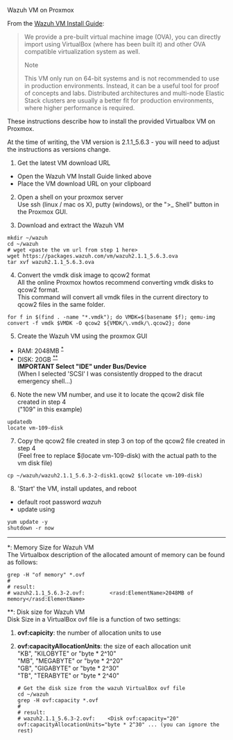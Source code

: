 Wazuh VM on Proxmox

From the [Wazuh VM Install Guide](https://github.com/wazuh/wazuh-documentation/blob/master/source/installation-guide/virtual-machine.rst):

> We provide a pre-built virtual machine image (OVA), you can directly import using VirtualBox (where has been built it) and other OVA compatible virtualization system as well.  
> 
> Note  
> 
> This VM only run on 64-bit systems and is not recommended to use in production environments. Instead, it can be a useful tool for proof of concepts and labs. Distributed architectures and multi-node Elastic Stack clusters are usually a better fit for production environments, where higher performance is required.

These instructions describe how to install the provided Virtualbox VM on Proxmox.

At the time of writing, the VM version is 2.1.1_5.6.3 - you will need to adjust the instructions as versions change.

1. Get the latest VM download URL
  - Open the Wazuh VM Install Guide linked above
  - Place the VM download URL on your clipboard
  
2. Open a shell on your proxmox server  
   Use ssh (linux / mac os X), putty (windows), or the ">_ Shell" button in the Proxmox GUI.

3. Download and extract the Wazuh VM

  ```
  mkdir ~/wazuh
  cd ~/wazuh
  # wget <paste the vm url from step 1 here>
  wget https://packages.wazuh.com/vm/wazuh2.1.1_5.6.3.ova
  tar xvf wazuh2.1.1_5.6.3.ova
 ```

4. Convert the vmdk disk image to qcow2 format  
   All the online Proxmox howtos recommend converting vmdk disks to qcow2 format.  
   This command will convert all vmdk files in the current directory to qcow2 files in the same folder.  
  ```
  for f in $(find . -name "*.vmdk"); do VMDK=$(basename $f); qemu-img convert -f vmdk $VMDK -O qcow2 ${VMDK/\.vmdk/\.qcow2}; done
  ```

5. Create the Wazuh VM using the proxmox GUI
  - RAM: 2048MB <sup>[*](#ramsize)</sup>
  - DISK: 20GB <sup>[**](#disksize)</sup>   
     **IMPORTANT Select "IDE" under Bus/Device**  
     (When I selected 'SCSI' I was consistently dropped to the dracut emergency shell...)

6. Note the new VM number, and use it to locate the qcow2 disk file created in step 4  
   ("109" in this example)

  ```
  updatedb
  locate vm-109-disk
  ```

7. Copy the qcow2 file created in step 3 on top of the qcow2 file created in step 4  
   (Feel free to replace $(locate vm-109-disk) with the actual path to the vm disk file)

  ```
  cp ~/wazuh/wazuh2.1.1_5.6.3-2-disk1.qcow2 $(locate vm-109-disk)
  ```

8. 'Start' the VM, install updates, and reboot
  - default root password *wazuh*
  - update using

  ```
  yum update -y
  shutdown -r now
  ```

---

<a name="ramsize">*</a>: Memory Size for Wazuh VM  
   The Virtualbox description of the allocated amount of memory can be found as follows:  
   ```
   grep -H "of memory" *.ovf
   #
   # result:
   # wazuh2.1.1_5.6.3-2.ovf:        <rasd:ElementName>2048MB of memory</rasd:ElementName>
   ```

<a name="disksize">**</a>: Disk size for Wazuh VM  
   Disk Size in a VirtualBox ovf file is a function of two settings:  
1. **ovf:capicity**: the number of allocation units to use  
2. **ovf:capacityAllocationUnits**: the size of each allocation unit  
   "KB", "KILOBYTE" or "byte * 2^10"  
   "MB", "MEGABYTE" or "byte * 2^20"  
   "GB", "GIGABYTE" or "byte * 2^30"  
   "TB", "TERABYTE" or "byte * 2^40"  
     
   ```
   # Get the disk size from the wazuh VirtualBox ovf file
   cd ~/wazuh
   grep -H ovf:capacity *.ovf
   #
   # result:
   # wazuh2.1.1_5.6.3-2.ovf:    <Disk ovf:capacity="20" ovf:capacityAllocationUnits="byte * 2^30" ... (you can ignore the rest)
   ```
